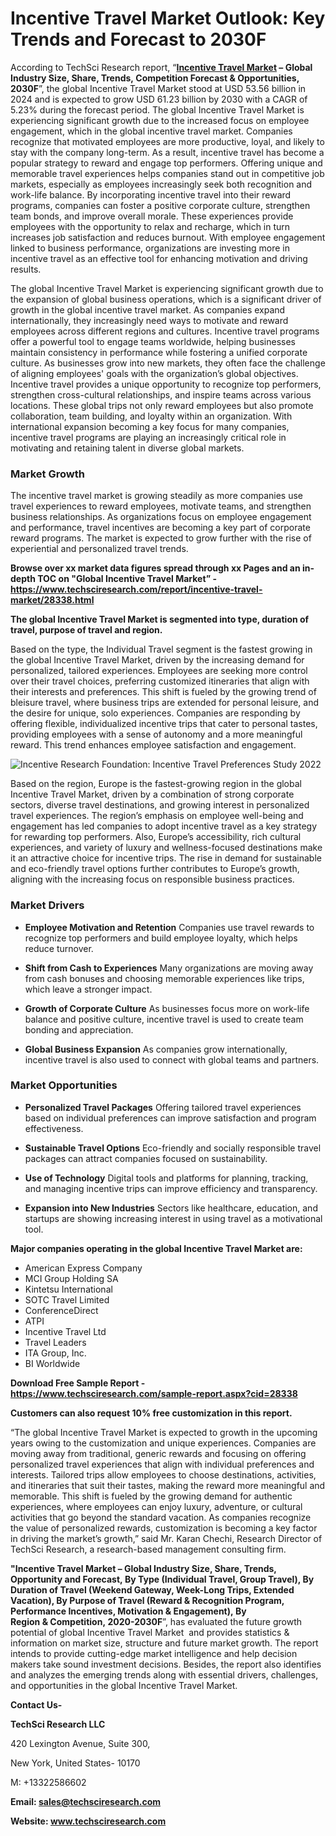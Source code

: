 # Incentive Travel Market Outlook: Key Trends and Forecast to 2030F

According to TechSci Research report, “<b><strong><a href="https://www.techsciresearch.com/report/incentive-travel-market/28338.html">Incentive Travel Market</a> – Global Industry Size, Share, Trends, Competition Forecast &amp; Opportunities, 2030F</strong></b>”, the global Incentive Travel Market stood at USD 53.56 billion in 2024 and is expected to grow USD 61.23 billion by 2030 with a CAGR of 5.23% during the forecast period. The global Incentive Travel Market is experiencing significant growth due to the increased focus on employee engagement, which in the global incentive travel market. Companies recognize that motivated employees are more productive, loyal, and likely to stay with the company long-term. As a result, incentive travel has become a popular strategy to reward and engage top performers. Offering unique and memorable travel experiences helps companies stand out in competitive job markets, especially as employees increasingly seek both recognition and work-life balance. By incorporating incentive travel into their reward programs, companies can foster a positive corporate culture, strengthen team bonds, and improve overall morale. These experiences provide employees with the opportunity to relax and recharge, which in turn increases job satisfaction and reduces burnout. With employee engagement linked to business performance, organizations are investing more in incentive travel as an effective tool for enhancing motivation and driving results.

The global Incentive Travel Market is experiencing significant growth due to the expansion of global business operations, which is a significant driver of growth in the global incentive travel market. As companies expand internationally, they increasingly need ways to motivate and reward employees across different regions and cultures. Incentive travel programs offer a powerful tool to engage teams worldwide, helping businesses maintain consistency in performance while fostering a unified corporate culture. As businesses grow into new markets, they often face the challenge of aligning employees' goals with the organization’s global objectives. Incentive travel provides a unique opportunity to recognize top performers, strengthen cross-cultural relationships, and inspire teams across various locations. These global trips not only reward employees but also promote collaboration, team building, and loyalty within an organization. With international expansion becoming a key focus for many companies, incentive travel programs are playing an increasingly critical role in motivating and retaining talent in diverse global markets.
<h3 class="">Market Growth</h3>
<p class="">The incentive travel market is growing steadily as more companies use travel experiences to reward employees, motivate teams, and strengthen business relationships. As organizations focus on employee engagement and performance, travel incentives are becoming a key part of corporate reward programs. The market is expected to grow further with the rise of experiential and personalized travel trends.</p>
<strong>Browse over xx market data figures spread through xx Pages and an in-depth TOC on "Global Incentive Travel Market” - <a href="https://www.techsciresearch.com/report/incentive-travel-market/28338.html">https://www.techsciresearch.com/report/incentive-travel-market/28338.html</a></strong>

<b>The global Incentive Travel Market is segmented into type, duration of travel, purpose of travel and region.</b>

Based on the type, the Individual Travel segment is the fastest growing in the global Incentive Travel Market, driven by the increasing demand for personalized, tailored experiences. Employees are seeking more control over their travel choices, preferring customized itineraries that align with their interests and preferences. This shift is fueled by the growing trend of bleisure travel, where business trips are extended for personal leisure, and the desire for unique, solo experiences. Companies are responding by offering flexible, individualized incentive trips that cater to personal tastes, providing employees with a sense of autonomy and a more meaningful reward. This trend enhances employee satisfaction and engagement.

<img class="aligncenter" src="https://uwiniwin.co.ug/wp-content/uploads/2022/07/Incentive-Travel-Destination-Preferences-Couple-on-Vacation.jpg" alt="Incentive Research Foundation: Incentive Travel Preferences Study 2022" />

Based on the region, Europe is the fastest-growing region in the global Incentive Travel Market, driven by a combination of strong corporate sectors, diverse travel destinations, and growing interest in personalized travel experiences. The region’s emphasis on employee well-being and engagement has led companies to adopt incentive travel as a key strategy for rewarding top performers. Also, Europe’s accessibility, rich cultural experiences, and variety of luxury and wellness-focused destinations make it an attractive choice for incentive trips. The rise in demand for sustainable and eco-friendly travel options further contributes to Europe’s growth, aligning with the increasing focus on responsible business practices.
<h3 class="">Market Drivers</h3>
<ul>
 	<li class="">
<p class=""><strong>Employee Motivation and Retention</strong>
Companies use travel rewards to recognize top performers and build employee loyalty, which helps reduce turnover.</p>
</li>
 	<li class="">
<p class=""><strong>Shift from Cash to Experiences</strong>
Many organizations are moving away from cash bonuses and choosing memorable experiences like trips, which leave a stronger impact.</p>
</li>
 	<li class="">
<p class=""><strong>Growth of Corporate Culture</strong>
As businesses focus more on work-life balance and positive culture, incentive travel is used to create team bonding and appreciation.</p>
</li>
 	<li class="">
<p class=""><strong>Global Business Expansion</strong>
As companies grow internationally, incentive travel is also used to connect with global teams and partners.</p>
</li>
</ul>
<h3 class="">Market Opportunities</h3>
<ul>
 	<li class="">
<p class=""><strong>Personalized Travel Packages</strong>
Offering tailored travel experiences based on individual preferences can improve satisfaction and program effectiveness.</p>
</li>
 	<li class="">
<p class=""><strong>Sustainable Travel Options</strong>
Eco-friendly and socially responsible travel packages can attract companies focused on sustainability.</p>
</li>
 	<li class="">
<p class=""><strong>Use of Technology</strong>
Digital tools and platforms for planning, tracking, and managing incentive trips can improve efficiency and transparency.</p>
</li>
 	<li class="">
<p class=""><strong>Expansion into New Industries</strong>
Sectors like healthcare, education, and startups are showing increasing interest in using travel as a motivational tool.</p>
</li>
</ul>
<b><strong>Major companies operating in the global Incentive Travel Market are:</strong></b>
<ul>
 	<li>American Express Company</li>
 	<li>MCI Group Holding SA</li>
 	<li>Kintetsu International</li>
 	<li>SOTC Travel Limited</li>
 	<li>ConferenceDirect</li>
 	<li>ATPI</li>
 	<li>Incentive Travel Ltd</li>
 	<li>Travel Leaders</li>
 	<li>ITA Group, Inc.</li>
 	<li>BI Worldwide</li>
</ul>
<strong>Download Free Sample Report - <a href="https://www.techsciresearch.com/sample-report.aspx?cid=28338">https://www.techsciresearch.com/sample-report.aspx?cid=28338</a></strong>

<b><strong>Customers can also request 10% free customization in this report.</strong></b>

“The global Incentive Travel Market is expected to growth in the upcoming years owing to the customization and unique experiences. Companies are moving away from traditional, generic rewards and focusing on offering personalized travel experiences that align with individual preferences and interests. Tailored trips allow employees to choose destinations, activities, and itineraries that suit their tastes, making the reward more meaningful and memorable. This shift is fueled by the growing demand for authentic experiences, where employees can enjoy luxury, adventure, or cultural activities that go beyond the standard vacation. As companies recognize the value of personalized rewards, customization is becoming a key factor in driving the market’s growth,” said Mr. Karan Chechi, Research Director of TechSci Research, a research-based management consulting firm.

<b><strong>"Incentive Travel </strong></b><b><strong>Market </strong></b><b><strong>–</strong></b><b><strong> </strong></b><b><strong>Global Industry Size, Share, Trends, Opportunity and Forecast, </strong></b><b><strong>By Type (Individual Travel, Group Travel), By Duration of Travel (Weekend Gateway, Week-Long Trips, Extended Vacation), By Purpose of Travel (Reward &amp; Recognition Program, Performance Incentives, Motivation &amp; Engagement),</strong></b><b><strong> By Region</strong></b><b><strong> &amp; </strong></b><b><strong>Competition,</strong></b><b><strong> </strong></b><b><strong>2020-2030F</strong></b>”, has evaluated the future growth potential of global Incentive Travel Market  and provides statistics &amp; information on market size, structure and future market growth. The report intends to provide cutting-edge market intelligence and help decision makers take sound investment decisions. Besides, the report also identifies and analyzes the emerging trends along with essential drivers, challenges, and opportunities in the global Incentive Travel Market.

<b><strong>Contact Us-</strong></b>

<b><strong>TechSci Research LLC</strong></b>

420 Lexington Avenue, Suite 300,

New York, United States- 10170

M: +13322586602

<b><strong>Email: </strong></b><a href="mailto:sales@techsciresearch.com"><b><strong>sales@techsciresearch.com</strong></b></a>

<b><strong>Website: </strong></b><a href="https://www.techsciresearch.com/"><b><strong>www.techsciresearch.com</strong></b></a>
